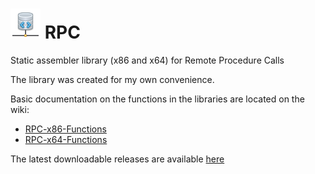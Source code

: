 # ![](../assets/RPC.png) RPC

Static assembler library (x86 and x64) for Remote Procedure Calls

The library was created for my own convenience. 

Basic documentation on the functions in the libraries are located on the wiki: 
* [RPC-x86-Functions](https://github.com/mrfearless/libraries/wiki/RPC-x86-Functions)
* [RPC-x64-Functions](https://github.com/mrfearless/libraries/wiki/RPC-x64-Functions)

The latest downloadable releases are available [here](https://github.com/mrfearless/libraries/releases)
